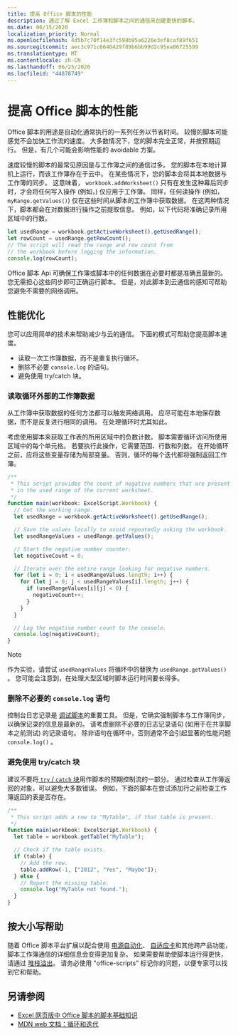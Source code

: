 ```yaml
---
title: 提高 Office 脚本的性能
description: 通过了解 Excel 工作簿和脚本之间的通信来创建更快的脚本。
ms.date: 06/15/2020
localization_priority: Normal
ms.openlocfilehash: 4d5b7c70f14e3fc598b95a6226e3ef8caf89f651
ms.sourcegitcommit: aec3c971c6640429f89b6bb99d2c95ea06725599
ms.translationtype: MT
ms.contentlocale: zh-CN
ms.lasthandoff: 06/25/2020
ms.locfileid: "44878749"
---
```

# <a name="improve-the-performance-of-your-office-scripts"></a>提高 Office 脚本的性能

Office 脚本的用途是自动化通常执行的一系列任务以节省时间。 较慢的脚本可能感觉不会加快工作流的速度。 大多数情况下，您的脚本完全正常，并按预期运行。 但是，有几个可能会影响性能的 avoidable 方案。

速度较慢的脚本的最常见原因是与工作簿之间的通信过多。 您的脚本在本地计算机上运行，而该工作簿存在于云中。 在某些情况下，您的脚本会将其本地数据与工作簿的同步。 这意味着， `workbook.addWorksheet()` 只有在发生这种幕后同步时，才会将任何写入操作 (例如，) 仅应用于工作簿。 同样，任何读操作 (例如， `myRange.getValues()`) 仅在这些时间从脚本的工作簿中获取数据。 在这两种情况下，脚本都会在对数据进行操作之前提取信息。 例如，以下代码将准确记录所用区域中的行数。

```TypeScript
let usedRange = workbook.getActiveWorksheet().getUsedRange();
let rowCount = usedRange.getRowCount();
// The script will read the range and row count from
// the workbook before logging the information.
console.log(rowCount);
```

Office 脚本 Api 可确保工作簿或脚本中的任何数据在必要时都是准确且最新的。 您无需担心这些同步即可正确运行脚本。 但是，对此脚本到云通信的感知可帮助您避免不需要的网络调用。

## <a name="performance-optimizations"></a>性能优化

您可以应用简单的技术来帮助减少与云的通信。 下面的模式可帮助您提高脚本速度。

- 读取一次工作簿数据，而不是重复执行循环。
- 删除不必要 `console.log` 的语句。
- 避免使用 try/catch 块。

### <a name="read-workbook-data-outside-of-a-loop"></a>读取循环外部的工作簿数据

从工作簿中获取数据的任何方法都可以触发网络调用。 应尽可能在本地保存数据，而不是反复进行相同的调用。 在处理循环时尤其如此。

考虑使用脚本来获取工作表的所用区域中的负数计数。 脚本需要循环访问所使用区域中的每个单元格。 若要执行此操作，它需要范围、行数和列数。 在开始循环之前，应将这些变量存储为局部变量。 否则，循环的每个迭代都将强制返回工作簿。

```TypeScript
/**
 * This script provides the count of negative numbers that are present
 * in the used range of the current worksheet.
 */
function main(workbook: ExcelScript.Workbook) {
  // Get the working range.
  let usedRange = workbook.getActiveWorksheet().getUsedRange();

  // Save the values locally to avoid repeatedly asking the workbook.
  let usedRangeValues = usedRange.getValues();

  // Start the negative number counter.
  let negativeCount = 0;

  // Iterate over the entire range looking for negative numbers.
  for (let i = 0; i < usedRangeValues.length; i++) {
    for (let j = 0; j < usedRangeValues[i].length; j++) {
      if (usedRangeValues[i][j] < 0) {
        negativeCount++;
      }
    }
  }

  // Log the negative number count to the console.
  console.log(negativeCount);
}
```

> [!NOTE]
> 作为实验，请尝试 `usedRangeValues` 将循环中的替换为 `usedRange.getValues()` 。 您可能会注意到，在处理大型区域时脚本运行时间要长得多。

### <a name="remove-unnecessary-consolelog-statements"></a>删除不必要的 `console.log` 语句

控制台日志记录是 [调试脚本](../testing/troubleshooting.md)的重要工具。 但是，它确实强制脚本与工作簿同步，以确保记录的信息是最新的。 请考虑删除不必要的日志记录语句 (如用于在共享脚本之前测试) 的记录语句。 除非语句在循环中，否则通常不会引起显著的性能问题 `console.log()` 。

### <a name="avoid-using-trycatch-blocks"></a>避免使用 try/catch 块

建议不要将[ `try` / `catch` 块](https://developer.mozilla.org/docs/Web/JavaScript/Reference/Statements/try...catch)用作脚本的预期控制流的一部分。 通过检查从工作簿返回的对象，可以避免大多数错误。 例如，下面的脚本在尝试添加行之前检查工作簿返回的表是否存在。

```TypeScript
/**
 * This script adds a row to "MyTable", if that table is present.
 */
function main(workbook: ExcelScript.Workbook) {
  let table = workbook.getTable("MyTable");

  // Check if the table exists.
  if (table) {
    // Add the row.
    table.addRow(-1, ["2012", "Yes", "Maybe"]);
  } else {
    // Report the missing table.
    console.log("MyTable not found.");
  }
}
```

## <a name="case-by-case-help"></a>按大小写帮助

随着 Office 脚本平台扩展以配合使用 [电源自动化](https://flow.microsoft.com/)、 [自适应卡](https://docs.microsoft.com/adaptive-cards)和其他跨产品功能，脚本工作簿通信的详细信息会变得更加复杂。 如果需要帮助使脚本运行得更快，请通过 [堆栈溢出](https://stackoverflow.com/questions/tagged/office-scripts)。 请务必使用 "office-scripts" 标记你的问题，以便专家可以找到它和帮助。

## <a name="see-also"></a>另请参阅

- [Excel 网页版中 Office 脚本的脚本基础知识](scripting-fundamentals.md)
- [MDN web 文档：循环和迭代](https://developer.mozilla.org/docs/Web/JavaScript/Guide/Loops_and_iteration)
